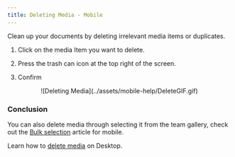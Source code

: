 ```yaml
---
title: Deleting Media - Mobile
---
```


Clean up your documents by deleting irrelevant media items or duplicates.

1)	Click on the media Item you want to delete.

2)	Press the trash can icon at the top right of the screen.

3)	Confirm 

<center>
![Deleting Media](../assets/mobile-help/DeleteGIF.gif)
</center>

### Conclusion

You can also delete media through selecting it from the team gallery, check out the [Bulk selection](https://support.builtview.com/mobile-help/6bulk-selection) article for mobile.

Learn how to [delete media](https://support.builtview.com/media-basics/deleting/) on Desktop. 
